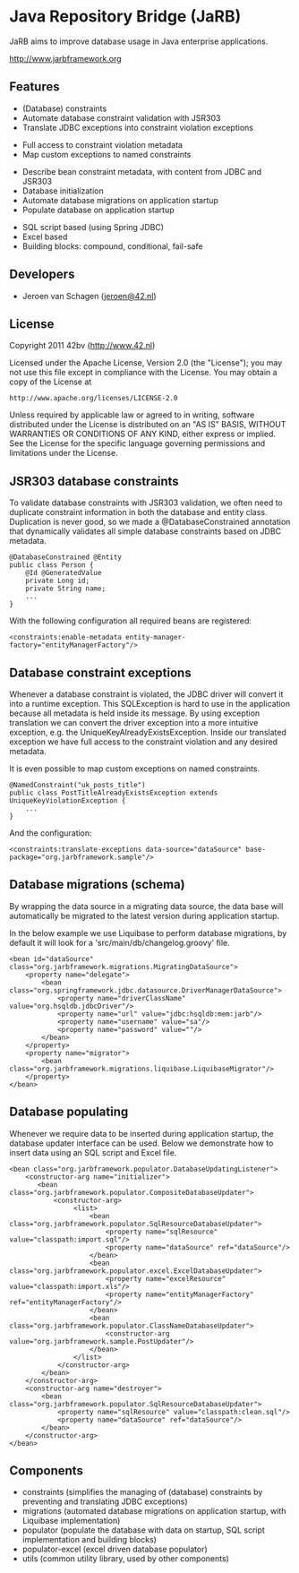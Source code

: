 Java Repository Bridge (JaRB)
=============================

JaRB aims to improve database usage in Java enterprise applications.

http://www.jarbframework.org

Features
--------
 * (Database) constraints 
  * Automate database constraint validation with JSR303
  * Translate JDBC exceptions into constraint violation exceptions
   + Full access to constraint violation metadata
   + Map custom exceptions to named constraints
  * Describe bean constraint metadata, with content from JDBC and JSR303
 * Database initialization
  * Automate database migrations on application startup
  * Populate database on application startup
   + SQL script based (using Spring JDBC)
   + Excel based
   + Building blocks: compound, conditional, fail-safe

Developers
----------
 * Jeroen van Schagen (jeroen@42.nl)
 
License
-------
 Copyright 2011 42bv (http://www.42.nl)

   Licensed under the Apache License, Version 2.0 (the "License");
   you may not use this file except in compliance with the License.
   You may obtain a copy of the License at

	http://www.apache.org/licenses/LICENSE-2.0

   Unless required by applicable law or agreed to in writing, software
   distributed under the License is distributed on an "AS IS" BASIS,
   WITHOUT WARRANTIES OR CONDITIONS OF ANY KIND, either express or implied.
   See the License for the specific language governing permissions and
   limitations under the License.

JSR303 database constraints
---------------------------
To validate database constraints with JSR303 validation, we often need to
duplicate constraint information in both the database and entity class.
Duplication is never good, so we made a @DatabaseConstrained annotation that
dynamically validates all simple database constraints based on JDBC metadata.

	@DatabaseConstrained @Entity
	public class Person {
		@Id @GeneratedValue
		private Long id;
		private String name;
		...
	}

With the following configuration all required beans are registered:

	<constraints:enable-metadata entity-manager-factory="entityManagerFactory"/>

Database constraint exceptions
------------------------------
Whenever a database constraint is violated, the JDBC driver will convert it
into a runtime exception. This SQLException is hard to use in the application
because all metadata is held inside its message. By using exception translation
we can convert the driver exception into a more intuitive exception, e.g. the
UniqueKeyAlreadyExistsException. Inside our translated exception we have full
access to the constraint violation and any desired metadata.

It is even possible to map custom exceptions on named constraints.

	@NamedConstraint("uk_posts_title")
	public class PostTitleAlreadyExistsException extends UniqueKeyViolationException {
		...
	}
	
And the configuration:	

	<constraints:translate-exceptions data-source="dataSource" base-package="org.jarbframework.sample"/>

Database migrations (schema)
----------------------------
By wrapping the data source in a migrating data source, the data base will
automatically be migrated to the latest version during application startup.

In the below example we use Liquibase to perform database migrations, by
default it will look for a 'src/main/db/changelog.groovy' file.


	<bean id="dataSource" class="org.jarbframework.migrations.MigratingDataSource">
	    <property name="delegate">
			<bean class="org.springframework.jdbc.datasource.DriverManagerDataSource">
			    <property name="driverClassName" value="org.hsqldb.jdbcDriver"/>
			    <property name="url" value="jdbc:hsqldb:mem:jarb"/>
			    <property name="username" value="sa"/>
			    <property name="password" value=""/>
			</bean>
		</property>
	    <property name="migrator">
	    	<bean class="org.jarbframework.migrations.liquibase.LiquibaseMigrator"/>
	    </property>
	</bean>


Database populating
-------------------
Whenever we require data to be inserted during application startup, the
database updater interface can be used. Below we demonstrate how to
insert data using an SQL script and Excel file.

	<bean class="org.jarbframework.populator.DatabaseUpdatingListener">
    	<constructor-arg name="initializer">
    	   <bean class="org.jarbframework.populator.CompositeDatabaseUpdater">
    	       <constructor-arg>
					<list>
						<bean class="org.jarbframework.populator.SqlResourceDatabaseUpdater">
							<property name="sqlResource" value="classpath:import.sql"/>
							<property name="dataSource" ref="dataSource"/>
						</bean>
						<bean class="org.jarbframework.populator.excel.ExcelDatabaseUpdater">
							<property name="excelResource" value="classpath:import.xls"/>
							<property name="entityManagerFactory" ref="entityManagerFactory"/>
						</bean>
						<bean class="org.jarbframework.populator.ClassNameDatabaseUpdater">
							<constructor-arg value="org.jarbframework.sample.PostUpdater"/>
						</bean>
					</list>
                </constructor-arg>
			</bean>
    	</constructor-arg>
    	<constructor-arg name="destroyer">
			<bean class="org.jarbframework.populator.SqlResourceDatabaseUpdater">
			    <property name="sqlResource" value="classpath:clean.sql"/>
			    <property name="dataSource" ref="dataSource"/>
			</bean>
    	</constructor-arg>
    </bean>

Components
----------
 * constraints (simplifies the managing of (database) constraints by preventing and translating JDBC exceptions)
 * migrations (automated database migrations on application startup, with Liquibase implementation)
 * populator (populate the database with data on startup, SQL script implementation and building blocks)
 * populator-excel (excel driven database populator)
 * utils (common utility library, used by other components)